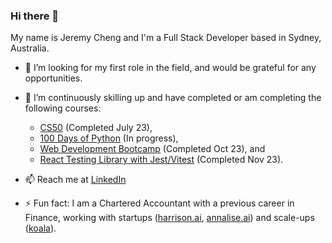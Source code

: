 ### Hi there 👋

My name is Jeremy Cheng and I'm a Full Stack Developer based in Sydney, Australia.

- 👯 I’m looking for my first role in the field, and would be grateful for any opportunities.
  
- 🌱 I’m continuously skilling up and have completed or am completing the following courses:
    - [CS50](https://pll.harvard.edu/course/cs50-introduction-computer-science) (Completed July 23),
    - [100 Days of Python](https://www.udemy.com/course/100-days-of-code/) (In progress),
    - [Web Development Bootcamp](https://www.udemy.com/course/the-complete-web-development-bootcamp/) (Completed Oct 23), and
    - [React Testing Library with Jest/Vitest](https://www.udemy.com/course/react-testing-library/) (Completed Nov 23).
      
- 📫 Reach me at [LinkedIn](https://www.linkedin.com/in/jytcheng/)
  
- ⚡ Fun fact: I am a Chartered Accountant with a previous career in Finance, working with startups ([harrison.ai](https://harrison.ai/), [annalise.ai](https://annalise.ai/)) and scale-ups ([koala](https://koala.com/en-au)).

